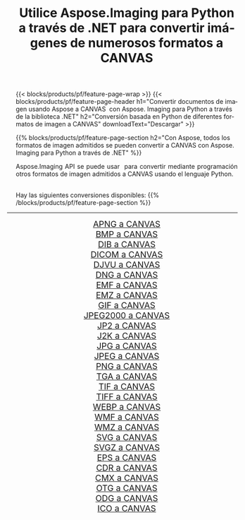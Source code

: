 ﻿---
title: Utilice Aspose.Imaging para Python a través de .NET para convertir imágenes de numerosos formatos a CANVAS 
weight: 3920
url: /es/python-net/conversion/to/canvas 
lang: es
langdirlevel: 2
locales: zh-hans,ja,it,ru,de,es,fr,nl,id,lt,pl,pt,vi,tr,ko,zh-hant,ar,hi,th,sv,cs,uk,he
description: Puede usar Aspose.Imaging para Python a través de la biblioteca .NET para convertir una variedad de formatos a CANVAS
---

{{< blocks/products/pf/feature-page-wrap >}}
{{< blocks/products/pf/feature-page-header h1="Convertir documentos de imagen usando Aspose a CANVAS  con Aspose. Imaging para Python a través de la biblioteca .NET" h2="Conversión basada en Python de diferentes formatos de imagen a CANVAS" downloadText="Descargar" >}}


{{% blocks/products/pf/feature-page-section  h2="Con Aspose, todos los formatos de imagen admitidos se pueden convertir a CANVAS con Aspose. Imaging para Python a través de .NET" %}}
<p align=justify>Aspose.Imaging API se puede usar  para convertir mediante programación otros formatos de imagen admitidos a CANVAS usando el lenguaje Python.</p>
<br/>
Hay las siguientes conversiones disponibles:
{{% /blocks/products/pf/feature-page-section %}}
<div class="container-fluid productfamilypage bg-gray">
    <div class="convertypes bg-gray agp-content section">
        <div class="container">
		<hr style="margin-left:-20px;"/>
		<div class="row other-converters" style="gap: 10px;font-size: 19px;text-align:center;">
		    <div class='col-md-2 other-converter remove-lp remove-rp'><a href="/imaging/es/python-net/conversion/apng-to-canvas" style="padding:15px;">APNG a CANVAS</a></div>
<div class='col-md-2 other-converter remove-lp remove-rp'><a href="/imaging/es/python-net/conversion/bmp-to-canvas" style="padding:15px;">BMP a CANVAS</a></div>
<div class='col-md-2 other-converter remove-lp remove-rp'><a href="/imaging/es/python-net/conversion/dib-to-canvas" style="padding:15px;">DIB a CANVAS</a></div>
<div class='col-md-2 other-converter remove-lp remove-rp'><a href="/imaging/es/python-net/conversion/dicom-to-canvas" style="padding:15px;">DICOM a CANVAS</a></div>
<div class='col-md-2 other-converter remove-lp remove-rp'><a href="/imaging/es/python-net/conversion/djvu-to-canvas" style="padding:15px;">DJVU a CANVAS</a></div>
<div class='col-md-2 other-converter remove-lp remove-rp'><a href="/imaging/es/python-net/conversion/dng-to-canvas" style="padding:15px;">DNG a CANVAS</a></div>
<div class='col-md-2 other-converter remove-lp remove-rp'><a href="/imaging/es/python-net/conversion/emf-to-canvas" style="padding:15px;">EMF a CANVAS</a></div>
<div class='col-md-2 other-converter remove-lp remove-rp'><a href="/imaging/es/python-net/conversion/emz-to-canvas" style="padding:15px;">EMZ a CANVAS</a></div>
<div class='col-md-2 other-converter remove-lp remove-rp'><a href="/imaging/es/python-net/conversion/gif-to-canvas" style="padding:15px;">GIF a CANVAS</a></div>
<div class='col-md-2 other-converter remove-lp remove-rp'><a href="/imaging/es/python-net/conversion/jpeg2000-to-canvas" style="padding:15px;">JPEG2000 a CANVAS</a></div>
<div class='col-md-2 other-converter remove-lp remove-rp'><a href="/imaging/es/python-net/conversion/jp2-to-canvas" style="padding:15px;">JP2 a CANVAS</a></div>
<div class='col-md-2 other-converter remove-lp remove-rp'><a href="/imaging/es/python-net/conversion/j2k-to-canvas" style="padding:15px;">J2K a CANVAS</a></div>
<div class='col-md-2 other-converter remove-lp remove-rp'><a href="/imaging/es/python-net/conversion/jpg-to-canvas" style="padding:15px;">JPG a CANVAS</a></div>
<div class='col-md-2 other-converter remove-lp remove-rp'><a href="/imaging/es/python-net/conversion/jpeg-to-canvas" style="padding:15px;">JPEG a CANVAS</a></div>
<div class='col-md-2 other-converter remove-lp remove-rp'><a href="/imaging/es/python-net/conversion/png-to-canvas" style="padding:15px;">PNG a CANVAS</a></div>
<div class='col-md-2 other-converter remove-lp remove-rp'><a href="/imaging/es/python-net/conversion/tga-to-canvas" style="padding:15px;">TGA a CANVAS</a></div>
<div class='col-md-2 other-converter remove-lp remove-rp'><a href="/imaging/es/python-net/conversion/tif-to-canvas" style="padding:15px;">TIF a CANVAS</a></div>
<div class='col-md-2 other-converter remove-lp remove-rp'><a href="/imaging/es/python-net/conversion/tiff-to-canvas" style="padding:15px;">TIFF a CANVAS</a></div>
<div class='col-md-2 other-converter remove-lp remove-rp'><a href="/imaging/es/python-net/conversion/webp-to-canvas" style="padding:15px;">WEBP a CANVAS</a></div>
<div class='col-md-2 other-converter remove-lp remove-rp'><a href="/imaging/es/python-net/conversion/wmf-to-canvas" style="padding:15px;">WMF a CANVAS</a></div>
<div class='col-md-2 other-converter remove-lp remove-rp'><a href="/imaging/es/python-net/conversion/wmz-to-canvas" style="padding:15px;">WMZ a CANVAS</a></div>
<div class='col-md-2 other-converter remove-lp remove-rp'><a href="/imaging/es/python-net/conversion/svg-to-canvas" style="padding:15px;">SVG a CANVAS</a></div>
<div class='col-md-2 other-converter remove-lp remove-rp'><a href="/imaging/es/python-net/conversion/svgz-to-canvas" style="padding:15px;">SVGZ a CANVAS</a></div>
<div class='col-md-2 other-converter remove-lp remove-rp'><a href="/imaging/es/python-net/conversion/eps-to-canvas" style="padding:15px;">EPS a CANVAS</a></div>
<div class='col-md-2 other-converter remove-lp remove-rp'><a href="/imaging/es/python-net/conversion/cdr-to-canvas" style="padding:15px;">CDR a CANVAS</a></div>
<div class='col-md-2 other-converter remove-lp remove-rp'><a href="/imaging/es/python-net/conversion/cmx-to-canvas" style="padding:15px;">CMX a CANVAS</a></div>
<div class='col-md-2 other-converter remove-lp remove-rp'><a href="/imaging/es/python-net/conversion/otg-to-canvas" style="padding:15px;">OTG a CANVAS</a></div>
<div class='col-md-2 other-converter remove-lp remove-rp'><a href="/imaging/es/python-net/conversion/odg-to-canvas" style="padding:15px;">ODG a CANVAS</a></div>
<div class='col-md-2 other-converter remove-lp remove-rp'><a href="/imaging/es/python-net/conversion/ico-to-canvas" style="padding:15px;">ICO a CANVAS</a></div>
                </div>
        </div>
    </div>
</div>
<br/>

